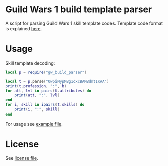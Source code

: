 # Guild Wars 1 build template parser

A script for parsing Guild Wars 1 skill template codes.
Template code format is explained [here](https://wiki.guildwars.com/wiki/Skill_template_format).

# Usage

Skill template decoding:
```lua
local p = require("gw_build_parser")

local t = p.parse("OwpiMypMBg1cxcBAMBdmtIKAA")
print(t.profession, ":", b)
for att, lvl in pairs(t.attributes) do
    print(att, ":", lvl)
end
for i, skill in ipairs(t.skills) do
    print(i, ":", skill)
end
```

For usage see [example file](/example.lua).

# License

See [license file](/LICENSE).
